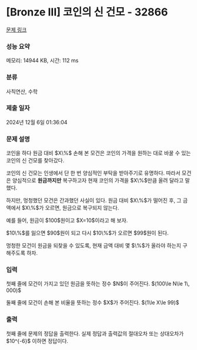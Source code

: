 # [Bronze III] 코인의 신 건모 - 32866 

[문제 링크](https://www.acmicpc.net/problem/32866) 

### 성능 요약

메모리: 14944 KB, 시간: 112 ms

### 분류

사칙연산, 수학

### 제출 일자

2024년 12월 6일 01:36:04

### 문제 설명

<p>코인을 하다 원금 대비 $X\%$ 손해 본 모건은 코인의 가격을 원하는 대로 바꿀 수 있는 코인의 신 건모를 찾아갔다.</p>

<p>코인의 신 건모는 인생에서 단 한 번 양심적인 부탁을 받아주기로 유명하다. 따라서 모건은 양심적으로 <strong>원금까지만</strong> 복구하고자 현재 코인의 가격을 $X\%$만큼 올려 달라고 말했다.</p>

<p>하지만, 멍청했던 모건은 간과했던 사실이 있다. 원금 대비 $X\%$가 떨어진 후, 그 금액에서 $X\%$가 오르면, 원금으로 복구되지 않는다.</p>

<p>예를 들어, 원금이 $100$원이고 $X=10$이라고 해 보자.</p>

<p>$10\%$를 잃으면 $90$원이 되고 다시 $10\%$가 오르면 $99$원이 된다.</p>

<p>멍청한 모건이 원금을 되찾을 수 있도록, 현재 금액 대비 몇 $\%$가 올라야 하는지 구해주도록 하자.</p>

### 입력 

 <p>첫째 줄에 모건이 가지고 있던 원금을 뜻하는 정수 $N$이 주어진다. $(100\le N\le 1\, 000)$</p>

<p>둘째 줄에 모건이 손해 본 비율을 뜻하는 정수 $X$가 주어진다. $(1\le X\le 99)$</p>

### 출력 

 <p>첫째 줄에 문제의 정답을 출력한다. 실제 정답과 출력값의 절대오차 또는 상대오차가 $10^{-6}$ 이하면 정답이다.</p>

